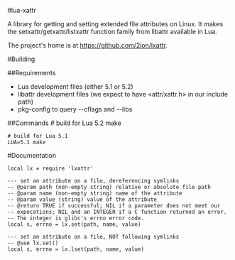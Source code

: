 #lua-xattr

A library for getting and setting extended file attributes on Linux. It
makes the setxattr/getxattr/listxattr function family from libattr
available in Lua. 

The project's home is at https://github.com/2ion/lxattr.

#Building

##Requirements
* Lua development files (either 5.1 or 5.2)
* libattr development files (we expect to have <attr/xattr.h> in our
  include path)
* pkg-config to query --cflags and --libs

##Commands
    # build for Lua 5.2
    make

    # build for Lua 5.1
    LUA=5.1 make

#Documentation

    local lx = require 'lxattr'

    --- set an attribute on a file, dereferencing symlinks
    -- @param path (non-empty string) relative or absolute file path
    -- @param name (non-empty string) name of the attribute
    -- @param value (string) value of the attribute
    -- @return TRUE if successful; NIL if a parameter does not meet our
    -- expecations; NIL and an INTEGER if a C function returned an error.
    -- The integer is glibc's errno error code.
    local s, errno = lx.set(path, name, value)

    --- set an attribute on a file, NOT following symlinks
    -- @see lx.set()
    local s, errno = lx.lset(path, name, value)

